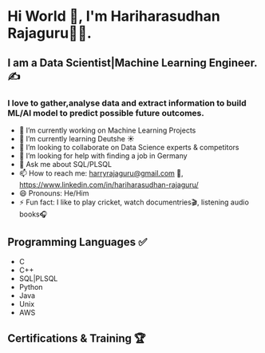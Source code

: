 # Hi World 👋, I'm Hariharasudhan Rajaguru👨‍💻.
## I am a Data Scientist|Machine Learning Engineer.✍️
### I love to gather,analyse data and extract information to build ML/AI model to predict possible future outcomes.



- 🔭 I’m currently working on Machine Learning Projects
- 🌱 I’m currently learning Deutshe ☀️
- 👯 I’m looking to collaborate on Data Science experts & competitors
- 🤔 I’m looking for help with finding a job in Germany
- 💬 Ask me about SQL/PLSQL
- 📫 How to reach me: harryrajaguru@gmail.com 📧, https://www.linkedin.com/in/hariharasudhan-rajaguru/
- 😄 Pronouns: He/Him
- ⚡ Fun fact: I like to play cricket, watch documentries🎬, listening audio books🎧
 


## Programming Languages ✅
- C
- C++
- SQL|PLSQL
- Python
- Java
- Unix
- AWS

## Certifications & Training 🏆

  
  
  


